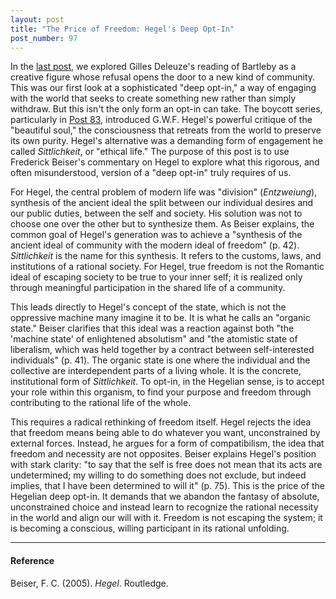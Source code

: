 ```yaml
---
layout: post
title: "The Price of Freedom: Hegel's Deep Opt-In"
post_number: 97
---
```


In the [last post](/post-96), we explored Gilles Deleuze's reading of Bartleby as a creative figure whose refusal opens the door to a new kind of community. This was our first look at a sophisticated "deep opt-in," a way of engaging with the world that seeks to create something new rather than simply withdraw. But this isn't the only form an opt-in can take. The boycott series, particularly in [Post 83](/post-83), introduced G.W.F. Hegel's powerful critique of the "beautiful soul," the consciousness that retreats from the world to preserve its own purity. Hegel's alternative was a demanding form of engagement he called *Sittlichkeit*, or "ethical life." The purpose of this post is to use Frederick Beiser's commentary on Hegel to explore what this rigorous, and often misunderstood, version of a "deep opt-in" truly requires of us.

For Hegel, the central problem of modern life was "division" (*Entzweiung*), synthesis of the ancient ideal the split between our individual desires and our public duties, between the self and society. His solution was not to choose one over the other but to synthesize them. As Beiser explains, the common goal of Hegel's generation was to achieve a "synthesis of the ancient ideal of community with the modern ideal of freedom" (p. 42). *Sittlichkeit* is the name for this synthesis. It refers to the customs, laws, and institutions of a rational society. For Hegel, true freedom is not the Romantic ideal of escaping society to be true to your inner self; it is realized only through meaningful participation in the shared life of a community.

This leads directly to Hegel's concept of the state, which is not the oppressive machine many imagine it to be. It is what he calls an "organic state." Beiser clarifies that this ideal was a reaction against both "the 'machine state' of enlightened absolutism" and "the atomistic state of liberalism, which was held together by a contract between self-interested individuals" (p. 41). The organic state is one where the individual and the collective are interdependent parts of a living whole. It is the concrete, institutional form of *Sittlichkeit*. To opt-in, in the Hegelian sense, is to accept your role within this organism, to find your purpose and freedom through contributing to the rational life of the whole.

This requires a radical rethinking of freedom itself. Hegel rejects the idea that freedom means being able to do whatever you want, unconstrained by external forces. Instead, he argues for a form of compatibilism, the idea that freedom and necessity are not opposites. Beiser explains Hegel's position with stark clarity: "to say that the self is free does not mean that its acts are undetermined; my willing to do something does not exclude, but indeed implies, that I have been determined to will it" (p. 75). This is the price of the Hegelian deep opt-in. It demands that we abandon the fantasy of absolute, unconstrained choice and instead learn to recognize the rational necessity in the world and align our will with it. Freedom is not escaping the system; it is becoming a conscious, willing participant in its rational unfolding.

---

#### Reference

Beiser, F. C. (2005). *Hegel*. Routledge.
